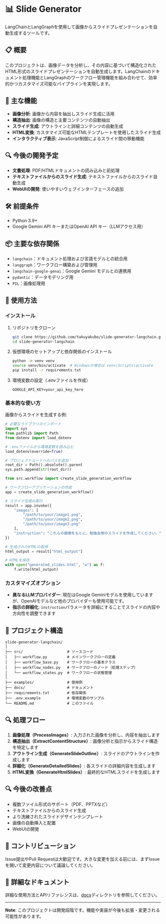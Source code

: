 # 📊 Slide Generator

LangChainとLangGraphを使用して画像からスライドプレゼンテーションを自動生成するツールです。

## 📋 概要

このプロジェクトは、画像データを分析し、その内容に基づいて構造化されたHTML形式のスライドプレゼンテーションを自動生成します。LangChainのドキュメント処理機能とLangGraphのワークフロー管理機能を組み合わせて、効率的かつカスタマイズ可能なパイプラインを実現します。

## 🌟 主な機能

- **画像分析**: 画像から内容を抽出しスライド生成に活用
- **構造抽出**: 画像の構造と主要コンテンツの自動抽出
- **スライド生成**: アウトラインと詳細コンテンツの自動生成
- **HTML変換**: カスタマイズ可能なHTMLテンプレートを使用したスライド生成
- **インタラクティブ表示**: JavaScript制御によるスライド間の移動機能

## 🔍 今後の開発予定

- **文書処理**: PDF/HTMLドキュメントの読み込みと前処理
- **テキストファイルからのスライド生成**: テキストファイルからのスライド自動生成
- **WebUIの開発**: 使いやすいウェブインターフェースの追加

## 🛠️ 前提条件

- Python 3.9+
- Google Gemini API キーまたはOpenAI API キー（LLMアクセス用）

## 📦 主要な依存関係

- `langchain`：ドキュメント処理および言語モデルとの統合用
- `langgraph`：ワークフロー構築および管理用
- `langchain-google-genai`：Google Gemini モデルとの連携用
- `pydantic`：データモデリング用
- `PIL`：画像処理用

## 🚀 使用方法

### インストール

1. リポジトリをクローン
   ```bash
   git clone https://github.com/takuyakubo/slide-generator-langchain.git
   cd slide-generator-langchain
   ```

2. 仮想環境のセットアップと依存関係のインストール
   ```bash
   python -m venv venv
   source venv/bin/activate  # Windowsの場合は venv\Scripts\activate
   pip install -r requirements.txt
   ```

3. 環境変数の設定（.envファイルを作成）
   ```
   GOOGLE_API_KEY=your_api_key_here
   ```

### 基本的な使い方

画像からスライドを生成する例:

```python
# 必要なライブラリのインポート
import sys
from pathlib import Path
from dotenv import load_dotenv

# .envファイルから環境変数を読み込む
load_dotenv(override=True)

# プロジェクトルートへのパスを追加
root_dir = Path().absolute().parent
sys.path.append(str(root_dir))

from src.workflow import create_slide_generation_workflow

# ワークフローアプリケーションの作成
app = create_slide_generation_workflow()

# スライド生成の実行
result = app.invoke({
    "images": [
        "/path/to/your/image1.png",
        "/path/to/your/image2.png",
        "/path/to/your/image3.png"
    ],
    "instruction": "これらの画像をもとに、勉強会用のスライドを作成してください。"
})

# 生成されたHTMLの取得
html_output = result["html_output"]

# HTMLを保存
with open("generated_slides.html", "w") as f:
    f.write(html_output)
```

### カスタマイズオプション

- **異なるLLMプロバイダー**: 現在はGoogle Geminiモデルを使用していますが、OpenAIモデルなど他のプロバイダーも使用可能です。
- **指示の詳細化**: `instruction`パラメータを詳細にすることでスライドの内容や方向性を調整できます

## 📂 プロジェクト構造

```
slide-generator-langchain/
│
├── src/                    # ソースコード
│   ├── workflow.py         # メインワークフローの定義
│   ├── workflow_base.py    # ワークフローの基本クラス
│   ├── workflow_nodes.py   # ワークフローのノード（処理ステップ）
│   └── workflow_states.py  # ワークフローの状態管理
│
├── examples/               # 使用例
├── docs/                   # ドキュメント
├── requirements.txt        # 依存関係
├── .env.example            # 環境変数のサンプル
└── README.md               # このファイル
```

## 🔍 処理フロー

1. **画像処理（ProcessImages）**: 入力された画像を分析し、内容を抽出します
2. **構造抽出（ExtractContentStructure）**: 画像分析と指示からスライド構造を特定します
3. **アウトライン生成（GenerateSlideOutline）**: スライドのアウトラインを作成します
4. **詳細化（GenerateDetailedSlides）**: 各スライドの詳細内容を生成します
5. **HTML変換（GenerateHtmlSlides）**: 最終的なHTMLスライドを生成します

## 🔍 今後の改善点

- 複数ファイル形式のサポート（PDF、PPTXなど）
- テキストファイルからのスライド生成
- より洗練されたスライドデザインテンプレート
- 画像の自動挿入と配置
- WebUIの開発

## 🤝 コントリビューション

Issue提出やPull Requestは大歓迎です。大きな変更を加える前には、まずIssueを開いて変更内容について議論してください。

## 📖 詳細なドキュメント

詳細な使用方法とAPIリファレンスは、[docs](./docs)ディレクトリを参照してください。

---

**Note**: このプロジェクトは開発段階です。機能や実装が今後も拡張・変更される可能性があります。
